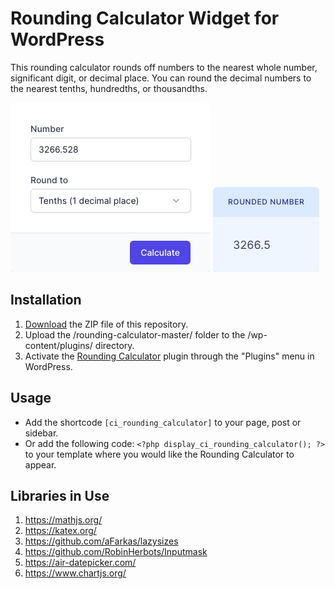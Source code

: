 # Rounding Calculator Widget for WordPress

This rounding calculator rounds off numbers to the nearest whole number, significant digit, or decimal place. You can round the decimal numbers to the nearest tenths, hundredths, or thousandths.

![Rounding Calculator Input Form](/assets/images/screenshot-1.png "Rounding Calculator Input Form")
![Rounding Calculator Calculation Results](/assets/images/screenshot-2.png "Rounding Calculator Calculation Results")

## Installation

1. [Download](https://github.com/pub-calculator-io/age-calculator/archive/refs/heads/master.zip) the ZIP file of this repository.
2. Upload the /rounding-calculator-master/ folder to the /wp-content/plugins/ directory.
3. Activate the [Rounding Calculator](https://www.calculator.io/rounding-calculator/ "Rounding Calculator Homepage") plugin through the "Plugins" menu in WordPress.

## Usage
* Add the shortcode `[ci_rounding_calculator]` to your page, post or sidebar.
* Or add the following code: `<?php display_ci_rounding_calculator(); ?>` to your template where you would like the Rounding Calculator to appear.

## Libraries in Use
1. https://mathjs.org/
2. https://katex.org/
3. https://github.com/aFarkas/lazysizes
4. https://github.com/RobinHerbots/Inputmask
5. https://air-datepicker.com/
6. https://www.chartjs.org/
